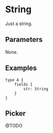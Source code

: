 # String

Just a string.

## Parameters

None.

## Examples

```otl
type A {
    fields {
        str: String
    }
}
```

## Picker

@TODO

